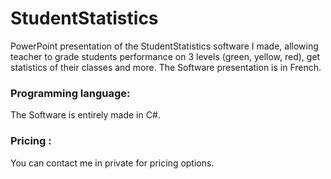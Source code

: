 # StudentStatistics #
PowerPoint presentation of the StudentStatistics software I made, allowing teacher to grade students performance on 3 levels (green, yellow, red), get statistics of their classes and more. The Software presentation is in French.

### Programming language: ###
The Software is entirely made in C#.

### Pricing : ###
You can contact me in private for pricing options.
